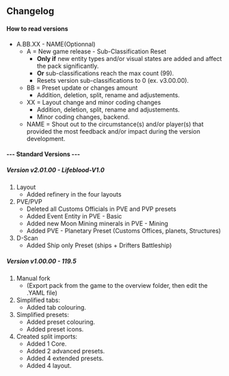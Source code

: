 ## Changelog

#### How to read versions
- A.BB.XX - NAME(Optionnal)
	- A	= New game release - Sub-Classification Reset
		- **Only if** new entity types and/or visual states are added and affect the pack significantly.
        - **Or** sub-classifications reach the max count (99).
		- Resets version sub-classifications to 0 (ex. v3.00.00).
	- BB = Preset update or changes amount
		- Addition, deletion, split, rename and adjustements.
	- XX = Layout change and minor coding changes
		- Addition, deletion, split, rename and adjustements.
        - Minor coding changes, backend.
	- NAME = Shout out to the circumstance(s) and/or player(s) that provided the most feedback and/or impact during the version development.

#### --- Standard Versions ---

##### Version v2.01.00 - Lifeblood-V1.0
1. Layout
	- Added refinery in the four layouts
2. PVE/PVP
	- Deleted all Customs Officials in PVE and PVP presets
	- Added Event Entity in PVE - Basic
	- Added new Moon Mining minerals in PVE - Mining
	- Added PVE - Planetary Preset (Customs Offices, planets, Structures)
3. D-Scan
	- Added Ship only Preset (ships + Drifters Battleship)

##### Version v1.00.00 - 119.5
1. Manual fork
	- (Export pack from the game to the overview folder, then edit the .YAML file)
2. Simplified tabs:
	- Added tab colouring.
3. Simplified presets:
	- Added preset colouring.
	- Added preset icons.
4. Created split imports:
	- Added 1 Core.
	- Added 2 advanced presets.
	- Added 4 extended presets.
	- Added 4 layout.